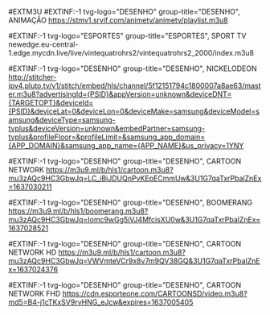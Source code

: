 #EXTM3U
#EXTINF:-1 tvg-logo="DESENHO" group-title="DESENHO", ANIMAÇÃO
https://stmv1.srvif.com/animetv/animetv/playlist.m3u8

#EXTINF:-1 tvg-logo="ESPORTES" group-title="ESPORTES", SPORT TV
newedge.eu-central-1.edge.mycdn.live/live/vintequatrohrs2/vintequatrohrs2_2000/index.m3u8

#EXTINF:-1 tvg-logo="DESENHO" group-title="DESENHO", NICKELODEON
http://stitcher-ipv4.pluto.tv/v1/stitch/embed/hls/channel/5f12151794c1800007a8ae63/master.m3u8?advertisingId={PSID}&appVersion=unknown&deviceDNT={TARGETOPT}&deviceId={PSID}&deviceLat=0&deviceLon=0&deviceMake=samsung&deviceModel=samsung&deviceType=samsung-tvplus&deviceVersion=unknown&embedPartner=samsung-tvplus&profileFloor=&profileLimit=&samsung_app_domain={APP_DOMAIN}&samsung_app_name={APP_NAME}&us_privacy=1YNY

#EXTINF:-1 tvg-logo="DESENHO" group-title="DESENHO", CARTOON NETWORK
https://m3u9.ml/b/hls1/cartoon.m3u8?mu3zAQc9HC3GbwJq=LC_iBiJDUQnPvKEpECmmUw&3U1G7qaTxrPbalZnEx=1637030211

#EXTINF:-1 tvg-logo="DESENHO" group-title="DESENHO", BOOMERANG
https://m3u9.ml/b/hls1/boomerang.m3u8?mu3zAQc9HC3GbwJq=Iomc9wGg5iVJ4MfcisXU0w&3U1G7qaTxrPbalZnEx=1637028521

#EXTINF:-1 tvg-logo="DESENHO" group-title="DESENHO", CARTOON NETWORK HD
https://m3u9.ml/b/hls1/cartoon.m3u8?mu3zAQc9HC3GbwJq=VWVmteVCr9x8v7m9QV38GQ&3U1G7qaTxrPbalZnEx=1637024376

#EXTINF:-1 tvg-logo="DESENHO" group-title="DESENHO", CARTOON NETWORK FHD
https://cdn.esporteone.com/CARTOONSD/video.m3u8?md5=B4-j1cTKxSV9rvHNG_eJcw&expires=1637005405



